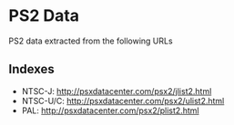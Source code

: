 # PS2 Data

PS2 data extracted from the following URLs

## Indexes

* NTSC-J: <http://psxdatacenter.com/psx2/jlist2.html>
* NTSC-U/C: <http://psxdatacenter.com/psx2/ulist2.html>
* PAL: <http://psxdatacenter.com/psx2/plist2.html>
